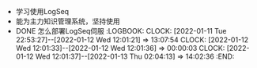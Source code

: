 - 学习使用LogSeq
- 能为主力知识管理系统，坚持使用
- DONE 怎么部署LogSeq伺服
  :LOGBOOK:
  CLOCK: [2022-01-11 Tue 22:53:27]--[2022-01-12 Wed 12:01:21] =>  13:07:54
  CLOCK: [2022-01-12 Wed 12:01:33]--[2022-01-12 Wed 12:01:36] =>  00:00:03
  CLOCK: [2022-01-12 Wed 12:01:37]--[2022-01-13 Thu 02:04:13] =>  14:02:36
  :END: